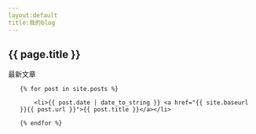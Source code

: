 ```yaml
---
layout:default
title:我的blog
---
```


<h2>{{ page.title }}</h2>

<p>最新文章</p>

<ul>

    {% for post in site.posts %}

        <li>{{ post.date | date_to_string }} <a href="{{ site.baseurl }}{{ post.url }}">{{ post.title }}</a></li>

    {% endfor %}

</ul>
